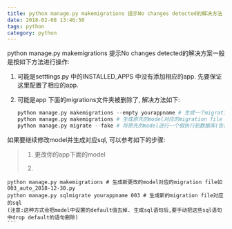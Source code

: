 ```yaml
---
title: python manage.py makemigrations 提示No changes detected的解决方法
date: 2018-02-08 13:46:50
tags: python
category: python
---
```


python manage.py makemigrations 提示No changes detected的解决方案一般是按如下方法进行操作:

<!--more-->

1. 可能是setttings.py 中的INSTALLED_APPS 中没有添加相应的app. 先要保证这里配置了相应的app.

2. 可能是app 下面的migrations文件夹被删除了, 解决方法如下:
   ```python
   python manage.py makemigrations --empty yourappname # 生成一个migrations文件夹和一个空的initial.py
   python manage.py makemigrations # 生成原先的model对应的migration file
   python manage.py migrate --fake # 将原先的model进行一个假执行到数据库(告诉django数据库这些老的数据已经在数据库中了). 这样django会认为之前的model都已经在数据库中了.

   ```

如果要继续修改model并生成对应sql, 可以参考如下的步骤:
>1. 更改你的app下面的model
>2. ``` python
    python manage.py makemigrations # 生成新更改的model对应的migration file如003_auto_2018-12-30.py
    python manage.py sqlmigrate yourappname 003 # 生成新的migration file对应的sql
    (注意:这种方式会把model中设置的default值去掉. 生成sql语句后,要手动把这些sql语句中drop default的语句删除)
    ```
